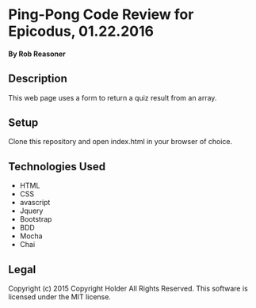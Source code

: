 # Ping-Pong Code Review for Epicodus, 01.22.2016

#### By Rob Reasoner

## Description

This web page uses a form to return a quiz result from an array.

## Setup

Clone this repository and open index.html in your browser of choice.

## Technologies Used

* HTML
* CSS
* avascript
* Jquery
* Bootstrap
* BDD
* Mocha
* Chai

## Legal

Copyright (c) 2015 Copyright Holder All Rights Reserved. This software is licensed under the MIT license.
